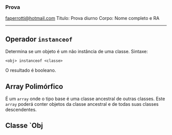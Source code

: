 ### Prova

faperrotti@hotmail.com
Titulo: Prova diurno
Corpo: Nome completo e RA

---

## Operador `instanceof`

Determina se um objeto é um não instância de uma classe.
Sintaxe:

`<obj> instanceof <classe>`

O resultado é booleano.

## Array Polimórfico

É um `array` onde o tipo base é uma classe ancestral de outras classes. Este `array` poderá conter objetos da classe ancestral e de todas suas classes descendentes.

## Classe `Obj
<!--stackedit_data:
eyJoaXN0b3J5IjpbLTExMDQyMTQ3NzcsOTUzMjM4NjQzLC0xNz
MyNjgzMzk1LDczMDk5ODExNl19
-->